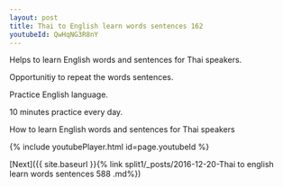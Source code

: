```yaml
---
layout: post
title: Thai to English learn words sentences 162 
youtubeId: QwHqNG3R8nY
---
```

 
 
Helps to learn English words and sentences for Thai speakers.

Opportunitiy to repeat the words sentences. 

Practice English language. 
 
10 minutes practice every day. 
 
How to learn English words and sentences for Thai speakers 
 
{% include youtubePlayer.html id=page.youtubeId %}
 
 
[Next]({{ site.baseurl }}{% link  split1/_posts/2016-12-20-Thai to english learn words sentences 588 .md%})
 
